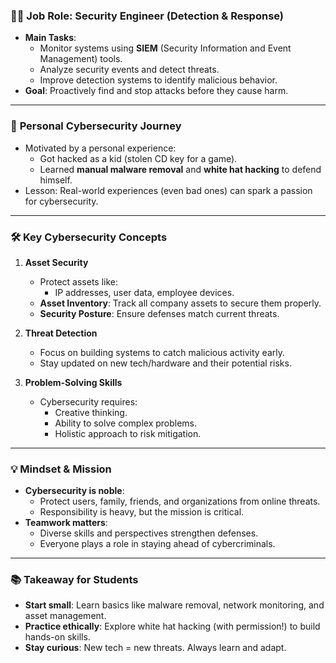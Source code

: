 ### 🧑‍💻 **Job Role: Security Engineer (Detection & Response)**
- **Main Tasks**:
  - Monitor systems using **SIEM** (Security Information and Event Management) tools.
  - Analyze security events and detect threats.
  - Improve detection systems to identify malicious behavior.
- **Goal**: Proactively find and stop attacks before they cause harm.

---

### 🔐 **Personal Cybersecurity Journey**
- Motivated by a personal experience:  
  - Got hacked as a kid (stolen CD key for a game).  
  - Learned **manual malware removal** and **white hat hacking** to defend himself.  
- Lesson: Real-world experiences (even bad ones) can spark a passion for cybersecurity.

---

### 🛠️ **Key Cybersecurity Concepts**
1. **Asset Security**  
   - Protect assets like:  
     - IP addresses, user data, employee devices.  
   - **Asset Inventory**: Track all company assets to secure them properly.  
   - **Security Posture**: Ensure defenses match current threats.  

2. **Threat Detection**  
   - Focus on building systems to catch malicious activity early.  
   - Stay updated on new tech/hardware and their potential risks.  

3. **Problem-Solving Skills**  
   - Cybersecurity requires:  
     - Creative thinking.  
     - Ability to solve complex problems.  
     - Holistic approach to risk mitigation.  

---

### 💡 **Mindset & Mission**
- **Cybersecurity is noble**:  
  - Protect users, family, friends, and organizations from online threats.  
  - Responsibility is heavy, but the mission is critical.  
- **Teamwork matters**:  
  - Diverse skills and perspectives strengthen defenses.  
  - Everyone plays a role in staying ahead of cybercriminals.  

---

### 📚 **Takeaway for Students**
- **Start small**: Learn basics like malware removal, network monitoring, and asset management.  
- **Practice ethically**: Explore white hat hacking (with permission!) to build hands-on skills.  
- **Stay curious**: New tech = new threats. Always learn and adapt.  

